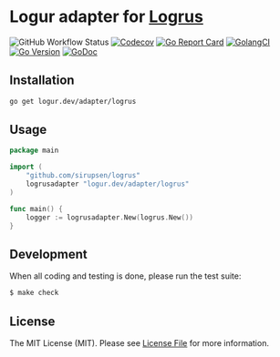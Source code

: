 # Logur adapter for [Logrus](https://github.com/sirupsen/logrus)

![GitHub Workflow Status](https://img.shields.io/github/workflow/status/logur/adapter-logrus/CI?style=flat-square)
[![Codecov](https://img.shields.io/codecov/c/github/logur/adapter-logrus?style=flat-square)](https://codecov.io/gh/logur/adapter-logrus)
[![Go Report Card](https://goreportcard.com/badge/logur.dev/adapter/logrus?style=flat-square)](https://goreportcard.com/report/logur.dev/adapter/logrus)
[![GolangCI](https://golangci.com/badges/github.com/logur/adapter-logrus.svg)](https://golangci.com/r/github.com/logur/adapter-logrus)
[![Go Version](https://img.shields.io/badge/go%20version-%3E=1.11-61CFDD.svg?style=flat-square)](https://github.com/logur/adapter-logrus)
[![GoDoc](http://img.shields.io/badge/godoc-reference-5272B4.svg?style=flat-square)](https://godoc.org/logur.dev/adapter/logrus)


## Installation

```bash
go get logur.dev/adapter/logrus
```


## Usage

```go
package main

import (
	"github.com/sirupsen/logrus"
	logrusadapter "logur.dev/adapter/logrus"
)

func main() {
	logger := logrusadapter.New(logrus.New())
}
```


## Development

When all coding and testing is done, please run the test suite:

```bash
$ make check
```


## License

The MIT License (MIT). Please see [License File](LICENSE) for more information.
